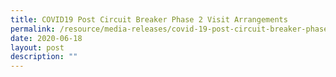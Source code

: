 ```yaml
---
title: COVID19 Post Circuit Breaker Phase 2 Visit Arrangements
permalink: /resource/media-releases/covid-19-post-circuit-breaker-phase-2-visit-arrangements
date: 2020-06-18
layout: post
description: ""
---
```

